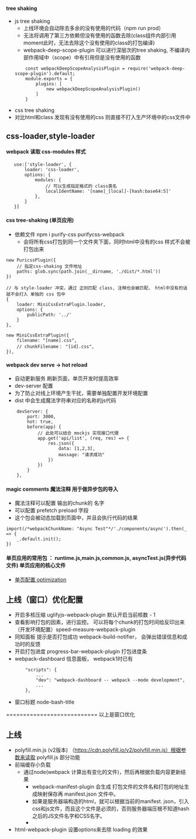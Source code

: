 <!--
 * @Author: your name
 * @Date: 2020-05-10 23:32:06
 * @LastEditTime: 2020-06-01 11:03:59
 * @LastEditors: Please set LastEditors
 * @Description: In User Settings Edit
 * @FilePath: \webpack-practice\README.md
 -->
#### tree shaking
- js tree shaking
    - 上线环境会自动除去多余的没有使用的代码（npm run prod）
    - 无法将调用了第三方依赖但没有使用的函数去除(class组件内部引用moment此时，无法去除这个没有使用的class的打包编译)
    - webpack-deep-scope-plugin  可以进行深层次的tree shaking, 不编译内部作用域中（scope）中有引用但是没有使用的函数
    ```
        const webpackDeepScopeAnalysisPlugin = require('webpack-deep-scope-plugin').default;
        module.exports = {
            plugins: [
                new webpackDeepScopeAnalysisPlugin()
            ]
        }
    ```
- css tree shaking
 - 对比html和class 发现有没有使用的css 则直接不打入生产环境中的css文件中

 ## css-loader,style-loader
 #### webpack 读取 css-modules 样式
 ```
    use:['style-loader', {
        loader: 'css-loader',
        options: {
            modules: {
                // 可以生成指定格式的 class类名
                localIdentName: '[name]_[local]-[hash:base64:5]'
            },
        }
    }]

```
#### css tree-shaking (单页应用)
- 依赖文件 npm i purify-css purifycss-webpack
    - 会将所有css打包到同一个文件夹下面，同时html中没有的css 样式不会被打包出来
```
new PuricssPlugin({
    // 指定css-shaking 文件地址
    paths: glob.sync(path.join(__dirname, './dist/*.html'))
})

// 与 style-loader 冲突，通过 正则匹配 class, 注释也会被匹配， html中没有的话就不会打入 单独的 css 包中
{
    loader: MiniCssExtraPlugin.loader,
    options: {
        publicPath: '../'
    }
},

new MiniCssExtraPlugin({
    filename: "[name].css",
    // chunkFilename： "[id].css",
}),
```
#### webpack dev serve -> hot reload
- 自动更新服务 刷新页面，单页开发时提高效率
- dev-server  配置
- 为了防止对线上环境产生干扰，需要单独配置开发环境配置
- dist 中会生成魔法字符串对应的名称的js代码
```
    devServer: {
        port: 3000,
        hot: true,
        before(app) {  
            // 此处可以结合 mockjs 实现接口代理
            app.get('api/list', (req, res) => {
                res.json({
                    data: [1,2,3],
                    massage: "请求成功"
                })
            })
        }
    },
```
#### magic comments 魔法注释 用于做异步包的导入
- 魔法注释可以配置 输出的chunk的 名字
- 可以配置 prefetch preload 字段
- 这个包会被动态加载到页面中，并且会执行代码的结果

```
import(/*webpackChunkName: "Async Test"*/'./components/async').then(_ => {
    _.default.init();
})
```

#### 单页应用的常用包 ： runtime.js,main.js,common.js, asyncTest.js(异步代码文件) 单页应用的核心文件
- [单页配置 optimization](https://www.jianshu.com/p/a12928c18507)

## 上线（窗口）优化配置
- 开启多核压缩 uglifyjs-webpack-plugin 默认开启当前核数 - 1
- 查看影响打包的因素，进行监控。 可以将每个chunk的打包时间给反印出来（开发环境配置）speed-measure-webpack-plugin
- 同知面板 提示是否打包成功  webpack-build-notifier， 会弹出错误信息和成功时的反馈
- 开启打包进度 progress-bar-webpack-plugin 打包进度条
- webpack-dashboard 信息面板， webpack1时已有
    ```
        "scripts": {
            ...
            "dev": "webpack-dashboard -- webpack --mode development",
            ...
        },
    ```
- 窗口标题 node-bash-title

=========================== 以上是窗口优化

## 上线
- polyfill.min.js (v2版本) （https://cdn.polyfill.io/v2/polyfill.min.js）根据参数来读取 polyfill.js 部分功能
- 前端缓存小负载
    - 通过node(webpack 计算出有变化的文件)，然后再根据负载内容更新结果
        - webpack-manifest-plugin 会生成 打包文件的文件名和打包的地址生成映射保存再 manifest.json 文件中。
        - 如果是服务器端构造的html，就可以根据当前的manifest.  json，引入css和js文件，而且这个文件是必须的，否则服务器端压根不知道hash之后的JS文件名字和CSS名字。
        - 
- html-webpack-plugin 设置options来去除 loading 的效果